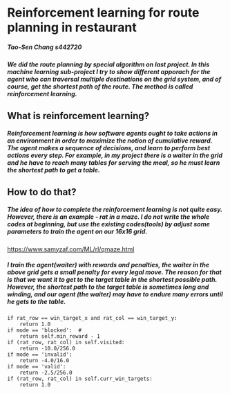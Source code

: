 # Reinforcement learning for route planning in restaurant
##### Tao-Sen Chang  s442720

##### We did the route planning by special algorithm on last project. In this machine learning sub-project I try to show different apporach for the agent who can traversal multiple destinations on the grid system, and of course, get the shortest path of the route. The method is called reinforcement learning. 

## What is reinforcement learning?
##### Reinforcement learning is how software agents ought to take actions in an environment in order to maximize the notion of cumulative reward. The agent makes a sequence of decisions, and learn to perform best actions every step. For example, in my project there is a waiter in the grid and he have to reach many tables for serving the meal, so he must learn the shortest path to get a table.

## How to do that?
##### The idea of how to complete the reinforcement learning is not quite easy. However, there is an example - rat in a maze. I do not write the whole codes at beginning, but use the existing codes(tools) by adjust some parameters to train the agent on our 16x16 grid.
https://www.samyzaf.com/ML/rl/qmaze.html
##### I train the agent(waiter) with rewards and penalties, the waiter in the above grid gets a small penalty for every legal move. The reason for that is that we want it to get to the target table in the shortest possible path. However, the shortest path to the target table is sometimes long and winding, and our agent (the waiter) may have to endure many errors until he gets to the table.
##### 
```
if rat_row == win_target_x and rat_col == win_target_y:
    return 1.0
if mode == 'blocked':  #
    return self.min_reward - 1
if (rat_row, rat_col) in self.visited:
    return -10.0/256.0    
if mode == 'invalid':
    return -4.0/16.0    
if mode == 'valid':
    return -2.5/256.0
if (rat_row, rat_col) in self.curr_win_targets:
    return 1.0
```
